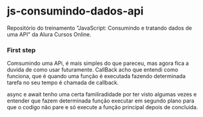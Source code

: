 # js-consumindo-dados-api
Repositório do treinamento "JavaScript: Consumindo e tratando dados de uma API" da Alura Cursos Online.


### First step

Comsumindo uma APi, é mais simples do que pareceu, mas agora fica a duvida de como usar futuramente.
CallBack acho que entendi como funciona, que é quando uma função é executada fazendo determinada tarefa no seu tempo é chamada de callback.

async e await tenho uma certa familiradidade por ter visto algumas vezes e entender que fazem determinada função executar em segundo plano para que o codigo não pare e só execute a função principal depois de concluida.